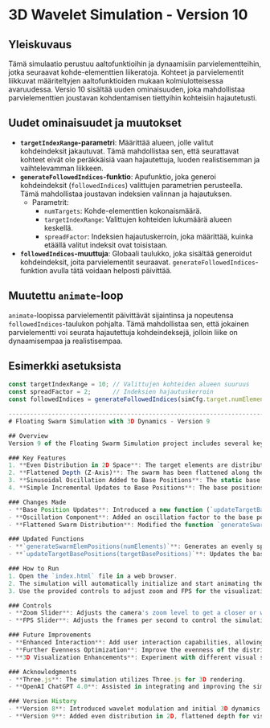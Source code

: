 # 3D Wavelet Simulation - Version 10

## Yleiskuvaus
Tämä simulaatio perustuu aaltofunktioihin ja dynaamisiin parvielementteihin, jotka seuraavat kohde-elementtien liikeratoja. Kohteet ja parvielementit liikkuvat määriteltyjen aaltofunktioiden mukaan kolmiulotteisessa avaruudessa. Versio 10 sisältää uuden ominaisuuden, joka mahdollistaa parvielementtien joustavan kohdentamisen tiettyihin kohteisiin hajautetusti.

## Uudet ominaisuudet ja muutokset
- **`targetIndexRange`-parametri**: Määrittää alueen, jolle valitut kohdeindeksit jakautuvat. Tämä mahdollistaa sen, että seurattavat kohteet eivät ole peräkkäisiä vaan hajautettuja, luoden realistisemman ja vaihtelevamman liikkeen.
- **`generateFollowedIndices`-funktio**: Apufunktio, joka generoi kohdeindeksit (`followedIndices`) valittujen parametrien perusteella. Tämä mahdollistaa joustavan indeksien valinnan ja hajautuksen.
  - Parametrit:
    - `numTargets`: Kohde-elementtien kokonaismäärä.
    - `targetIndexRange`: Valittujen kohteiden lukumäärä alueen keskellä.
    - `spreadFactor`: Indeksien hajautuskerroin, joka määrittää, kuinka etäällä valitut indeksit ovat toisistaan.
- **`followedIndices`-muuttuja**: Globaali taulukko, joka sisältää generoidut kohdeindeksit, joita parvielementit seuraavat. `generateFollowedIndices`-funktion avulla tätä voidaan helposti päivittää.

## Muutettu `animate`-loop
`animate`-loopissa parvielementit päivittävät sijaintinsa ja nopeutensa `followedIndices`-taulukon pohjalta. Tämä mahdollistaa sen, että jokainen parvielementti voi seurata hajautettuja kohdeindeksejä, jolloin liike on dynaamisempaa ja realistisempaa.

## Esimerkki asetuksista
```javascript
const targetIndexRange = 10; // Valittujen kohteiden alueen suuruus
const spreadFactor = 2;      // Indeksien hajautuskerroin
const followedIndices = generateFollowedIndices(simCfg.target.numElements, targetIndexRange, spreadFactor);

------------------------------------------------------------------------
# Floating Swarm Simulation with 3D Dynamics - Version 9

## Overview
Version 9 of the Floating Swarm Simulation project includes several key updates and improvements to create a more dynamic and visually appealing swarm of elements using 3D dynamics. The goal is to have the target elements evenly distributed in 2D while maintaining a subtle 3D structure, with some movement in the z-direction.

### Key Features
1. **Even Distribution in 2D Space**: The target elements are distributed evenly in a 2D grid while still existing in 3D space. This is achieved by generating initial positions in a grid layout, making the swarm appear balanced when viewed from the screen.
2. **Flattened Depth (Z-Axis)**: The swarm has been flattened along the z-axis to create a more 2D-like appearance while retaining a slight 3D effect. This makes the swarm look good on the screen without excessive depth, creating a balanced visualization.
3. **Sinusoidal Oscillation Added to Base Positions**: The static base positions of the target elements now include a sinusoidal oscillation component, adding natural, smooth back-and-forth movement. This movement keeps the formation dynamic and prevents it from appearing too static.
4. **Simple Incremental Updates to Base Positions**: The base positions are periodically updated with small increments, allowing the swarm to gradually adapt its base shape over time.

### Changes Made
- **Base Position Updates**: Introduced a new function (`updateTargetBasePositions`) that incrementally adjusts the base positions of the target elements. This keeps the base positions evolving during the simulation.
- **Oscillation Component**: Added an oscillation factor to the base position updates, creating a more organic movement. Each target element's base position now oscillates using sine waves with a small amplitude and frequency.
- **Flattened Swarm Distribution**: Modified the function `generateSwarmElemPositions()` to create an evenly distributed grid in the x-y plane, while flattening the z-axis for a subtle depth effect. This approach works well with a small number of elements (e.g., 10) while keeping the distribution visually pleasing.

### Updated Functions
- **`generateSwarmElemPositions(numElements)`**: Generates an evenly spaced distribution of target elements in a 2D grid, with a flattened z-axis to add slight depth. The targets are centered around (0, 0) in the x-y plane.
- **`updateTargetBasePositions(targetBasePositions)`**: Updates the base positions of the target elements with a small incremental value and includes a sinusoidal oscillation to create dynamic movement over time.

### How to Run
1. Open the `index.html` file in a web browser.
2. The simulation will automatically initialize and start animating the swarm elements.
3. Use the provided controls to adjust zoom and FPS for the visualization.

### Controls
- **Zoom Slider**: Adjusts the camera's zoom level to get a closer or wider view of the swarm.
- **FPS Slider**: Adjusts the frames per second to control the simulation speed.

### Future Improvements
- **Enhanced Interaction**: Add user interaction capabilities, allowing the user to directly influence the swarm's movement or configuration.
- **Further Evenness Optimization**: Improve the evenness of the distribution through adaptive algorithms that adjust the grid based on the current state.
- **3D Visualization Enhancements**: Experiment with different visual styles for representing the depth dimension, such as adding shadows or color variations based on depth.

### Acknowledgments
- **Three.js**: The simulation utilizes Three.js for 3D rendering.
- **OpenAI ChatGPT 4.0**: Assisted in integrating and improving the simulation logic.

### Version History
- **Version 8**: Introduced wavelet modulation and initial 3D dynamics.
- **Version 9**: Added even distribution in 2D, flattened depth for visual balance, and introduced oscillatory movement for more dynamic behavior.
